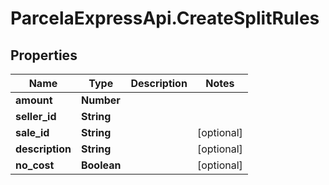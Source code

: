 # ParcelaExpressApi.CreateSplitRules

## Properties

Name | Type | Description | Notes
------------ | ------------- | ------------- | -------------
**amount** | **Number** |  | 
**seller_id** | **String** |  | 
**sale_id** | **String** |  | [optional] 
**description** | **String** |  | [optional] 
**no_cost** | **Boolean** |  | [optional] 


